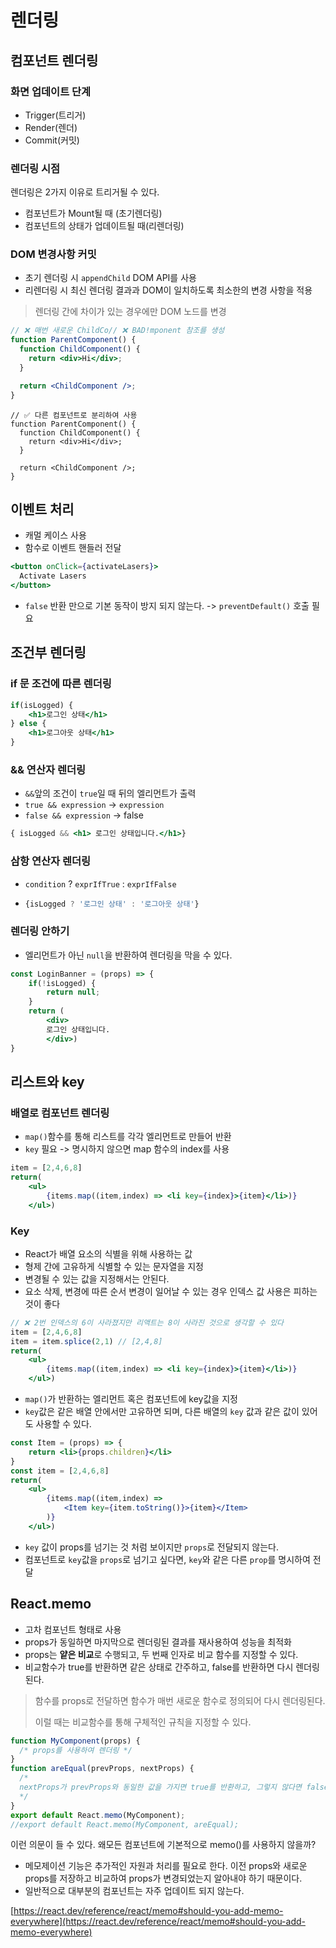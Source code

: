 # 렌더링



## 컴포넌트 렌더링

### 화면 업데이트 단계

- Trigger(트리거)
- Render(렌더)
- Commit(커밋)



### 렌더링 시점

렌더링은 2가지 이유로 트리거될 수 있다.

- 컴포넌트가 Mount될 때 (초기렌더링)
- 컴포넌트의 상태가 업데이트될 때(리렌더링)

### 

### DOM 변경사항 커밋

- 초기 렌더링 시 `appendChild` DOM API를 사용
- 리렌더링 시 최신 렌더링 결과과 DOM이 일치하도록 최소한의 변경 사항을 적용

> 렌더링 간에 차이가 있는 경우에만 DOM 노드를 변경
>

```jsx
// ❌ 매번 새로운 ChildCo// ❌ BAD!mponent 참조를 생성
function ParentComponent() {
  function ChildComponent() {
    return <div>Hi</div>;
  }

  return <ChildComponent />;
}
```

```
// ✅ 다른 컴포넌트로 분리하여 사용
function ParentComponent() {
  function ChildComponent() {
    return <div>Hi</div>;
  }

  return <ChildComponent />;
}
```

## 이벤트 처리

* 캐멀 케이스 사용
* 함수로 이벤트 핸들러 전달

```jsx
<button onClick={activateLasers}>
  Activate Lasers
</button>
```

* `false` 반환 만으로 기본 동작이 방지 되지 않는다. -> `preventDefault()` 호출 필요

## 조건부 렌더링

### if 문 조건에 따른 렌더링

```jsx
if(isLogged) {
	<h1>로그인 상태</h1>
} else {
	<h1>로그아웃 상태</h1>
}
```

### && 연산자 렌더링

* `&&`앞의 조건이 `true`일 때 뒤의 엘리먼트가 출력
* `true && expression` -> `expression`
* `false && expression` -> false

```jsx
{ isLogged && <h1> 로그인 상태입니다.</h1>}
```

### 삼항 연산자 렌더링

* `condition` ? `exprIfTrue` : `exprIfFalse`

* ```jsx
  {isLogged ? '로그인 상태' : '로그아웃 상태'}
  ```

### 렌더링 안하기

* 엘리먼트가 아닌 `null`을 반환하여 렌더링을 막을 수 있다.

```jsx
const LoginBanner = (props) => {
	if(!isLogged) {
		return null;
	}
	return (
        <div>
        로그인 상태입니다.
        </div>)
}
```

## 리스트와 key

### 배열로 컴포넌트 렌더링

* `map()`함수를 통해 리스트를 각각 엘리먼트로 만들어 반환
* `key` 필요 -> 명시하지 않으면 map 함수의 index를 사용

```jsx
item = [2,4,6,8]
return(
    <ul>
        {items.map((item,index) => <li key={index}>{item}</li>)}
    </ul>)
```

### Key

* React가 배열 요소의 식별을 위해 사용하는 값
* 형제 간에 고유하게 식별할 수 있는 문자열을 지정
* 변경될 수 있는 값을 지정해서는 안된다.
* 요소 삭제, 변경에 따른 순서 변경이 일어날 수 있는 경우 인덱스 값 사용은 피하는 것이 좋다

```jsx
// ❌ 2번 인덱스의 6이 사라졌지만 리액트는 8이 사라진 것으로 생각할 수 있다
item = [2,4,6,8]
item = item.splice(2,1) // [2,4,8]
return(
    <ul>
        {items.map((item,index) => <li key={index}>{item}</li>)}
    </ul>)

```

* `map()`가 반환하는 엘리먼트 혹은 컴포넌트에 key값을 지정
* `key`값은 같은 배열 안에서만 고유하면 되며, 다른 배열의 `key` 값과 같은 값이 있어도 사용할 수 있다.

```jsx
const Item = (props) => {
    return <li>{props.children}</li>
}
const item = [2,4,6,8]
return(
    <ul>
        {items.map((item,index) => 
        	<Item key={item.toString()}>{item}</Item>
        )}
    </ul>)
```

* `key` 값이 props를 넘기는 것 처럼 보이지만 `props`로 전달되지 않는다.
* 컴포넌트로 `key`값을 `props`로 넘기고 싶다면, `key`와 같은 다른 `prop`를 명시하여 전달

## React.memo

* 고차 컴포넌트 형태로 사용
* props가 동일하면 마지막으로 렌더링된 결과를 재사용하여 성능을 최적화
* props는 **얕은 비교**로 수행되고, 두 번째 인자로 비교 함수를 지정할 수 있다.
* 비교함수가 true를 반환하면 같은 상태로 간주하고, false를 반환하면 다시 렌더링된다.

> 함수를 props로 전달하면 함수가 매번 새로운 함수로 정의되어 다시 렌더링된다.
>
> 이럴 때는 비교함수를 통해 구체적인 규칙을 지정할 수 있다.

```jsx
function MyComponent(props) {
  /* props를 사용하여 렌더링 */
}
function areEqual(prevProps, nextProps) {
  /*
  nextProps가 prevProps와 동일한 값을 가지면 true를 반환하고, 그렇지 않다면 false를 반환
  */
}
export default React.memo(MyComponent); 
//export default React.memo(MyComponent, areEqual);
```

이런 의문이 들 수 있다.  왜모든 컴포넌트에 기본적으로 memo()를 사용하지 않을까?

* 메모제이션 기능은 추가적인 자원과 처리를 필요로 한다. 이전 props와 새로운 props를 저장하고 비교하여 props가 변경되었는지 알아내야 하기 때문이다.
* 일반적으로 대부분의 컴포넌트는 자주 업데이트 되지 않는다.

[https://react.dev/reference/react/memo#should-you-add-memo-everywhere](https://react.dev/reference/react/memo#should-you-add-memo-everywhere)